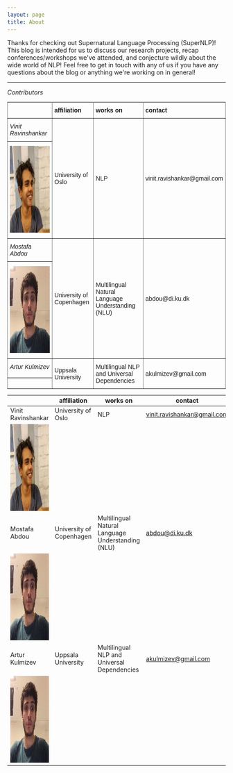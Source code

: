 ```yaml
---
layout: page
title: About
---
```


Thanks for checking out Supernatural Language Processing (SuperNLP)! This blog is intended for us to discuss our research projects, recap conferences/workshops we've attended, and conjecture wildly about the wide world of NLP! Feel free to get in touch with any of us if you have any questions about the blog or anything we're working on in general!

---

*Contributors*

<style type="text/css">
.tg  {border-collapse:collapse;border-spacing:0;}
.tg td{font-family:Arial, sans-serif;font-size:14px;padding:10px 5px;border-style:solid;border-width:1px;overflow:hidden;word-break:normal;border-color:black;}
.tg th{font-family:Arial, sans-serif;font-size:14px;font-weight:normal;padding:10px 5px;border-style:solid;border-width:1px;overflow:hidden;word-break:normal;border-color:black;}
.tg .tg-kiyi{font-weight:bold;border-color:inherit;text-align:left}
.tg .tg-uys7{border-color:inherit;text-align:center}
.tg .tg-xldj{border-color:inherit;text-align:left}
.tg .tg-fymr{font-weight:bold;border-color:inherit;text-align:left;vertical-align:top}
.tg .tg-0pky{border-color:inherit;text-align:left;vertical-align:top}
</style>
<table class="tg">
  <tr>
    <th class="tg-xldj"></th>
    <th class="tg-kiyi">affiliation<br></th>
    <th class="tg-kiyi">works on</th>
    <th class="tg-fymr">contact</th>
  </tr>
  <tr>
    <td class="tg-xldj"><span style="font-style:italic">Vinit Ravinshankar</span></td>
    <td class="tg-xldj" rowspan="2">University of Oslo<br></td>
    <td class="tg-xldj" rowspan="2">NLP</td>
    <td class="tg-uys7" rowspan="2">vinit.ravishankar@gmail.com</td>
  </tr>
  <tr>
    <td class="tg-0pky"><img src="/assets/img/vin.jpg" width="200px" height="200px"><br></td>
  </tr>
  <tr>
    <td class="tg-xldj"><span style="font-style:italic">Mostafa Abdou</span></td>
    <td class="tg-xldj" rowspan="2">University of Copenhagen</td>
    <td class="tg-xldj" rowspan="2">Multilingual Natural Language Understanding (NLU)</td>
    <td class="tg-xldj" rowspan="2">abdou@di.ku.dk</td>
  </tr>
  <tr>
    <td class="tg-0pky"><img src="/assets/img/mo.jpg" width="200px" height="200px"></td>
  </tr>
  <tr>
    <td class="tg-0pky"><span style="font-style:italic">Artur Kulmizev</span></td>
    <td class="tg-xldj" rowspan="2">Uppsala University</td>
    <td class="tg-xldj" rowspan="2">Multilingual NLP and Universal Dependencies</td>
    <td class="tg-xldj" rowspan="2">akulmizev@gmail.com</td>
  </tr>
  <tr>
    <td class="tg-0pky"></td>
  </tr>
</table>

|                    | affiliation              | works on                                          | contact                     |
|--------------------|--------------------------|---------------------------------------------------|-----------------------------|
| Vinit Ravinshankar | University of Oslo       | NLP                                               | vinit.ravishankar@gmail.com |
| <img src="/assets/img/vin.jpg" width="200px" height="200px">              |                          |                                                   |                             |
| Mostafa Abdou      | University of Copenhagen | Multilingual Natural Language Understanding (NLU) | abdou@di.ku.dk              |
| <img src="/assets/img/mo.jpg" width="200px" height="200px">              |                          |                                                   |                             |
| Artur Kulmizev     | Uppsala University       | Multilingual NLP and Universal Dependencies       | akulmizev@gmail.com         |
| <img src="/assets/img/mo.jpg" width="200px" height="200px">              |                          |                                                   |                             |

<!---
<div class="about-wrap">
  <div class="about-col">
   <img class="about-img" src="/assets/img/vin.jpg" width="200px" height="200px">
   <h3><span align="center">Vinit Ravishankar</span></h3>
   <span align="center">PhD Candidate at the University of Oslo, working on NLP.</span>
  </div>
  <div class="about-col">
   <img class="about-img" src="/assets/img/mo.jpg" width="200px" height="200px">
   <h3><span align="center">Mostafa Abdou</span></h3>
   <span align="center">Grad. student at the University of Copenhagen. Works on Multilingual NLU.</span>
  </div>
</div>

<div class="about-wrap">
  <div class="about-col">
   <img class="about-img" src="https://www.thedailymash.co.uk/wp-content/uploads/hip425-1-425x239.jpg" width="200px" height="200px">
   <h3><span align="center">Artur Kulmizev</span></h3>
   <span align="center">Uppsala University</span>
  </div>
</div>
-->
